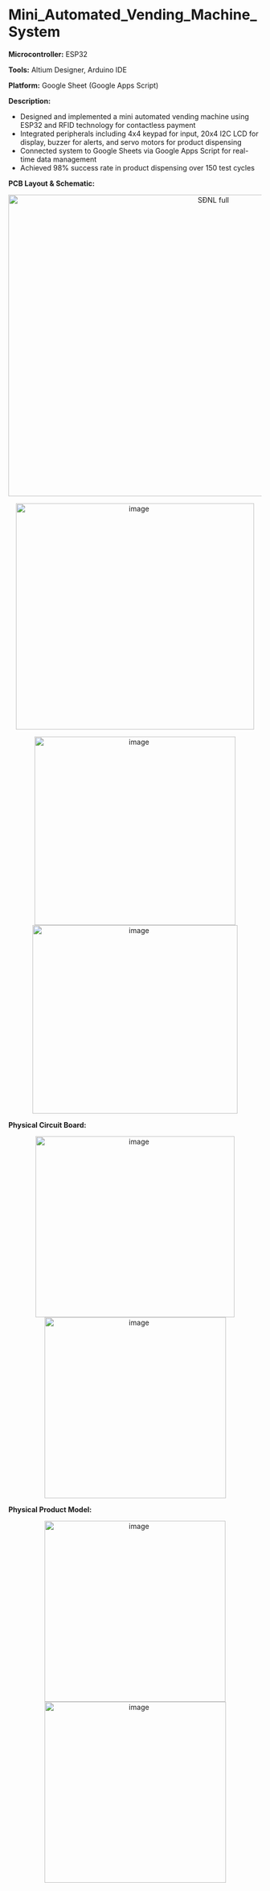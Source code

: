 # Mini_Automated_Vending_Machine_System
**Microcontroller:** ESP32

**Tools:** Altium Designer, Arduino IDE

**Platform:** Google Sheet (Google Apps Script)

**Description:**
- Designed and implemented a mini automated vending machine using ESP32 and RFID technology for contactless payment
- Integrated peripherals including 4x4 keypad for input, 20x4 I2C LCD for display, buzzer for alerts, and servo motors for product dispensing
- Connected system to Google Sheets via Google Apps Script for real-time data management
- Achieved 98% success rate in product dispensing over 150 test cycles

**PCB Layout & Schematic:**
<p align="center">
  <img width="800" height="600" alt="SĐNL full" src="https://github.com/user-attachments/assets/171464c7-870e-41a5-a08b-d0bd376cee51" />
</p>

<p align="center">
  <img width="474" height="450" alt="image" src="https://github.com/user-attachments/assets/f82257b9-6310-4159-948a-5ce5518428dc" />
</p>

<p align="center">
  <img width="400" height="375" alt="image" src="https://github.com/user-attachments/assets/5e95333c-4a2b-4e3c-a8ef-c190e4be1182" /><img width="408" height="375" alt="image" src="https://github.com/user-attachments/assets/4b9d70f7-e71d-4cb0-8492-fa32c951298a" />
</p>

**Physical Circuit Board:**

<p align="center">
  <img width="396" height="360" alt="image" src="https://github.com/user-attachments/assets/a5a28a76-f049-43b0-b240-7632a864352a" /><img width="361" height="360" alt="image" src="https://github.com/user-attachments/assets/cf97e0d2-1d99-41e3-b0a4-c60f242b96c0" />
</p>

**Physical Product Model:**

<p align="center">
  <img width="360" height="360" alt="image" src="https://github.com/user-attachments/assets/05b4dad5-0fb1-445b-98a8-de1f2296d03c" /><img width="361" height="360" alt="image" src="https://github.com/user-attachments/assets/4eb5fec3-7a4b-4575-8855-876432952b02" />
</p>
